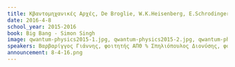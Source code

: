 ```yaml
---
title: Κβαντομηχανικές Αρχές, De Broglie, W.K.Heisenberg, E.Schrodinger
date: 2016-4-8
school_year: 2015-2016
book: Big Bang - Simon Singh
image: qwantum-physics2015-1.jpg, qwantum-physics2015-2.jpg, qwantum-physics2015-3.jpg, qwantum-physics2015-4.jpg
speakers: Βαρβαρίγγος Γιάννης, φοιτητής ΑΠΘ % Σπηλιόπουλος Διονύσης, φοιτητής ΕΜΠ % Πούλιος Δημήτρης, 26ο Λύκειο Αθηνών % Σπηλιόπουλος Αιμίλιος, Α1 
announcement: 8-4-16.png
---
```

